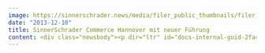```yaml
---
image: https://sinnerschrader.news/media/filer_public_thumbnails/filer_public/ed/74/ed749273-7cbb-4b8b-978b-d873538e1dfa/varfoldersdjk8pxf42x64d8fxslz8jcc8fc0000gnttmpoxxo42__480x288_q85_crop_subsampling-2_upscale.png
date: "2013-12-10"
title: SinnerSchrader Commerce Hannover mit neuer Führung
content: <div class="newsbody"><p dir="ltr" id="docs-internal-guid-2fac0ab0-dbb2-397a-459a-33955edfeab8">Die Online-Agentur Commerce Plus beruft den ausgewiesenen E-Commerce Experten Philipp Wengenroth zum Director Unit Hannover. Der 40-Jährige teilt sich die Führungsaufgaben für den Standort mit Dimitri Gatowski. Wengenroth ist seit 2011 bei Commerce Plus als Senior Project Manager und Consultant tätig. Zu seinen neuen Aufgaben gehören der strategische Ausbau des Magento-Standortes Hannover, der Aufbau von mobilen Shop-Lösungen und die Weiterentwicklung der in Hannover betreuten Kunden, wie Bellybutton, Wein &amp; Vinos und expert.</p><p dir="ltr">Philipp Wengenroth begann seine berufliche Karriere als Showplaner bei RTL Shop und entwickelte Teleshoppingformate. Die Chancen im digitalen Vertrieb erkannte er schnell, und leitete bei RTL Shop sechs Jahre lang den Bereich E-Commerce. Von 2009 - 2011 sammelte Wengenroth Erfahrungen als selbstständiger Unternehmensberater für E-Commerce Projekte, die er seit 2011 mit Commerce Plus und deren Kunden teilt.</p><p dir="ltr"><a href="http&#58;//www.commerce-plus.com/files/2013/12/CommercePlus_PhilippWengenroth_highres.jpg" target="_blank">Download Photo High Quality.</a></p><p dir="ltr"><strong>Pressekontakt<br/></strong>Commerce Plus GmbH<br/>Marketing &amp; PR<br/>Sebastian Kehr<br/>+49 40 24828 751<br/><a href="mailto&#58;sebastian.kehr@commerce-plus.com" target="_blank">kehr@commerce-plus.com</a></p><p dir="ltr"><a href="http&#58;//www.commerce-plus.com">http&#58;//www.commerce-plus.com</a></p><p dir="ltr"><a href="https://twitter.com/commerceplus1">https://twitter.com/commerceplus1</a></p><p dir="ltr"><a href="http&#58;//www.facebook.com/commerceplus1">http&#58;//www.facebook.com/commerceplus1</a></p><p dir="ltr"><a href="http&#58;//google.com/+commerce-plus">http&#58;//google.com/+commerce-plus</a></p></div>
---
```

